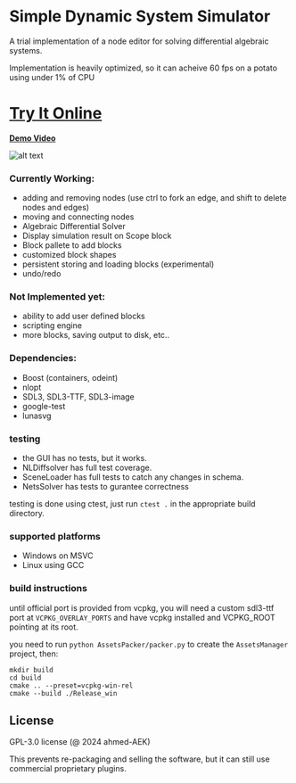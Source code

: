 # Simple Dynamic System Simulator
A trial implementation of a node editor for solving differential algebraic systems.

Implementation is heavily optimized, so it can acheive 60 fps on a potato using under 1% of CPU
# [Try It Online](https://ahmed-aek.github.io/DynamicSimulator-Online/)

**[Demo Video](https://youtu.be/xRRwlTSGhQI)**

![alt text](https://github.com/ahmed-AEK/dummy_NodeEditor/blob/main/preview.png?raw=true)

### Currently Working:
- adding and removing nodes (use ctrl to fork an edge, and shift to delete nodes and edges)
- moving and connecting nodes
- Algebraic Differential Solver
- Display simulation result on Scope block
- Block pallete to add blocks
- customized block shapes
- persistent storing and loading blocks (experimental)
- undo/redo

### Not Implemented yet:
- ability to add user defined blocks
- scripting engine
- more blocks, saving output to disk, etc..


### Dependencies:
- Boost (containers, odeint)
- nlopt
- SDL3, SDL3-TTF, SDL3-image
- google-test
- lunasvg

### testing

- the GUI has no tests, but it works.
- NLDiffsolver has full test coverage. 
- SceneLoader has full tests to catch any changes in schema.
- NetsSolver has tests to gurantee correctness

testing is done using ctest, just run `ctest .` in the appropriate build directory.

### supported platforms
- Windows on MSVC
- Linux using GCC

### build instructions

until official port is provided from vcpkg, you will need a custom sdl3-ttf port at `VCPKG_OVERLAY_PORTS` and have vcpkg installed and VCPKG_ROOT pointing at its root.

you need to run `python AssetsPacker/packer.py` to create the `AssetsManager` project, then:

```
mkdir build
cd build
cmake .. --preset=vcpkg-win-rel
cmake --build ./Release_win
```

License
-----------
GPL-3.0 license (@ 2024 ahmed-AEK)

This prevents re-packaging and selling the software, but it can still use commercial proprietary plugins.

[def]: https://dynamicsimulator-beta.static.domains/
